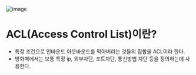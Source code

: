 ![image](https://user-images.githubusercontent.com/96872399/197689351-65c5f896-ef13-4564-becd-5cf032e6d879.png)

# ACL(Access Control List)이란?
* 특정 조건으로 인바운드 아웃바운드를 막아버리는 것들의 집합을 ACL이라 한다.
* 방화벽에서는 보통 특정 ip, 외부차단, 포트차단, 통신방법 차단 등을 정의하는데 사용한다. 